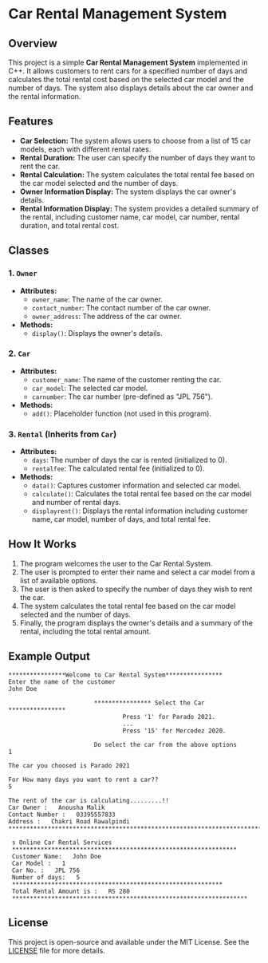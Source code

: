 
# Car Rental Management System

## Overview

This project is a simple **Car Rental Management System** implemented in C++. It allows customers to rent cars for a specified number of days and calculates the total rental cost based on the selected car model and the number of days. The system also displays details about the car owner and the rental information.

## Features

- **Car Selection:** The system allows users to choose from a list of 15 car models, each with different rental rates.
- **Rental Duration:** The user can specify the number of days they want to rent the car.
- **Rental Calculation:** The system calculates the total rental fee based on the car model selected and the number of days.
- **Owner Information Display:** The system displays the car owner's details.
- **Rental Information Display:** The system provides a detailed summary of the rental, including customer name, car model, car number, rental duration, and total rental cost.

## Classes

### 1. `Owner`
- **Attributes:**
  - `owner_name`: The name of the car owner.
  - `contact_number`: The contact number of the car owner.
  - `owner_address`: The address of the car owner.
- **Methods:**
  - `display()`: Displays the owner's details.

### 2. `Car`
- **Attributes:**
  - `customer_name`: The name of the customer renting the car.
  - `car_model`: The selected car model.
  - `carnumber`: The car number (pre-defined as "JPL 756").
- **Methods:**
  - `add()`: Placeholder function (not used in this program).

### 3. `Rental` (Inherits from `Car`)
- **Attributes:**
  - `days`: The number of days the car is rented (initialized to 0).
  - `rentalfee`: The calculated rental fee (initialized to 0).
- **Methods:**
  - `data()`: Captures customer information and selected car model.
  - `calculate()`: Calculates the total rental fee based on the car model and number of rental days.
  - `displayrent()`: Displays the rental information including customer name, car model, number of days, and total rental fee.

## How It Works

1. The program welcomes the user to the Car Rental System.
2. The user is prompted to enter their name and select a car model from a list of available options.
3. The user is then asked to specify the number of days they wish to rent the car.
4. The system calculates the total rental fee based on the car model selected and the number of days.
5. Finally, the program displays the owner's details and a summary of the rental, including the total rental amount.

## Example Output

```
****************Welcome to Car Rental System****************
Enter the name of the customer
John Doe

                        **************** Select the Car ****************
                                Press '1' for Parado 2021.
                                ...
                                Press '15' for Mercedez 2020.

                        Do select the car from the above options
1

The car you choosed is Parado 2021

For How many days you want to rent a car??
5

The rent of the car is calculating.........!!
Car Owner :   Anousha Malik 
Contact Number :   03395557833 
Address :   Chakri Road Rawalpindi 
***************************************************************************** 

 s Online Car Rental Services 
 ***************************************************************
 Customer Name:   John Doe
 Car Model :   1
 Car No. :   JPL 756
 Number of days:   5
 ***********************************************************
 Total Rental Amount is :   RS 280
 ******************************************************************
```

## License

This project is open-source and available under the MIT License. See the [LICENSE](./LICENSE) file for more details.

